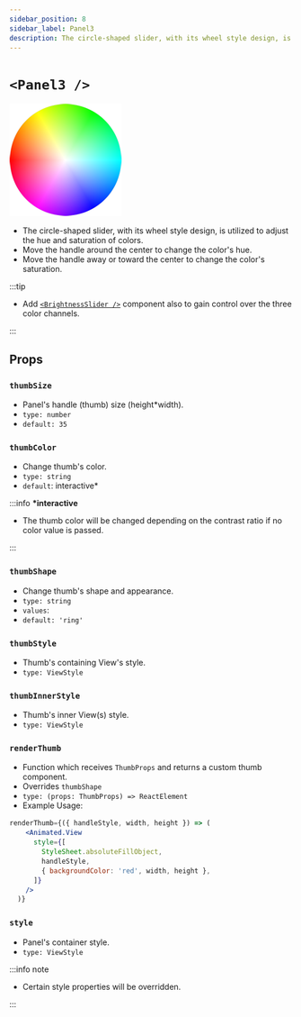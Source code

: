 ```yaml
---
sidebar_position: 8
sidebar_label: Panel3
description: The circle-shaped slider, with its wheel style design, is utilized to adjust the hue and saturation of colors.
---
```


# `<Panel3 />`

![panel2](../../../images/panel3.png)

- The circle-shaped slider, with its wheel style design, is utilized to adjust the hue and saturation of colors.
- Move the handle around the center to change the color's hue.
- Move the handle away or toward the center to change the color's saturation.

:::tip

- Add [`<BrightnessSlider />`](./BrightnessSlider) component also to gain control over the three color channels.

:::

## Props

### `thumbSize`

- Panel's handle (thumb) size (height\*width).
- `type: number`
- `default: 35`

### `thumbColor`

- Change thumb's color.
- `type: string`
- `default`: interactive\*

:::info **\*interactive**

- The thumb color will be changed depending on the contrast ratio if no color value is passed.

:::

### `thumbShape`

- Change thumb's shape and appearance.
- `type: string`
- `values`: <shapes/>
- `default: 'ring'`

### `thumbStyle`

- Thumb's containing View's style.
- `type: ViewStyle`

### `thumbInnerStyle`

- Thumb's inner View(s) style.
- `type: ViewStyle`

### `renderThumb`

- Function which receives `ThumbProps` and returns a custom thumb component.
- Overrides `thumbShape`
- `type: (props: ThumbProps) => ReactElement`
- Example Usage:

```jsx
renderThumb={({ handleStyle, width, height }) => (
    <Animated.View
      style={[
        StyleSheet.absoluteFillObject,
        handleStyle,
        { backgroundColor: 'red', width, height },
      ]}
    />
  )}
```

### `style`

- Panel's container style.
- `type: ViewStyle`

:::info note

- Certain style properties will be overridden.

:::
